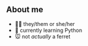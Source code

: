 <!--
**mikrofrettchen/mikrofrettchen** is a ✨ _special_ ✨ repository because its `README.md` (this file) appears on your GitHub profile.
-->

## About me

- :rainbow_flag: they/them or she/her
- :hibiscus: currently learning Python
- :mouse: not *actually* a ferret
